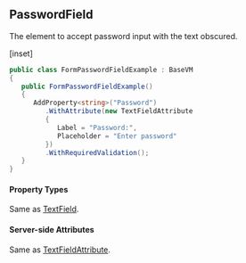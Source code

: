 ﻿## PasswordField

The element to accept password input with the text obscured.  

[inset]

```csharp
public class FormPasswordFieldExample : BaseVM
{
   public FormPasswordFieldExample()
   {
      AddProperty<string>("Password")
         .WithAttribute(new TextFieldAttribute
         {
            Label = "Password:",
            Placeholder = "Enter password"
         })
         .WithRequiredValidation();
   }
}
```

#### Property Types

Same as [TextField](textfield).

#### Server-side Attributes

Same as [TextFieldAttribute](textfield).